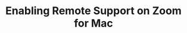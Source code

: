 ---
title: Enabling Remote Support on Zoom for Mac
description: this is meta description
layout: guide
icon: videocam
custom: false
type: Zoom
requirements:
- name: Mac
  icon: logo-apple
- name: Zoom
  icon: videocam
- name: Wi-Fi
  icon: wifi
- name: Web Browser
  icon: browsers-outline
- name: Camera
  icon: videocam
- name: Microphone
  icon: mic
steps:
- name: Open a Browser
  directions: On your Mac, open a web browser. Since you're already looking at this
    guide, you can just open a new tab by clicking the + in the upper right corner.
    Optionally, you can click the link in step 2.
  image: "/img/works/support.svg"
  enableimg: false
  weight: "1"
- name: Sign into Zoom's Website
  directions: Go to http://zoom.us and click "sign in" in the upper right corner. If you do not already have an account, you will have to click "Sign up, it's free" instead and make an account.
  image: "/img/works/support.svg"
  weight: "2"
  enableimg: false
- name: Open Settings
  directions: Once you are signed in to your account, you should see a link on the left called "Settings." Click here, and scroll about halfway down until you see an option for remote control.
  image: "/img/works/support.svg"
  weight: "3"
  enableimg: false
- name: Enable Remote Access
  directions: If the setting for remote control is not turned on, click the switch on the right to enable it.
  image: "/img/works/support.svg"
  weight: "4"
  enableimg: false
outcomes:
- name: Remote Access is Enabled
  icon: videocam

---